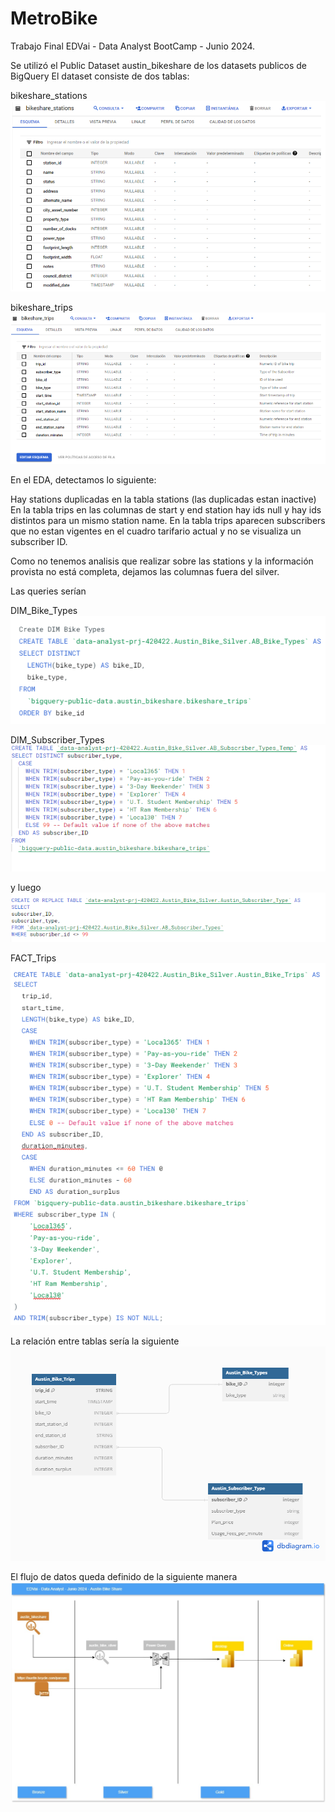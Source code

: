 # MetroBike
Trabajo Final EDVai - Data Analyst BootCamp - Junio 2024.

Se utilizó el Public Dataset austin_bikeshare de los datasets publicos de BigQuery
El dataset consiste de dos tablas:


bikeshare_stations
![alt text](https://github.com/silviogs86/MetroBike/blob/4ee25795f1318c61d51307bc89ca911d865d3721/Pictures/Bronze%20Bike%20Stations.png)

bikeshare_trips
![alt text](https://github.com/silviogs86/MetroBike/blob/4ee25795f1318c61d51307bc89ca911d865d3721/Pictures/Bronze%20bike%20trips.png)

En el EDA, detectamos lo siguiente:

Hay stations duplicadas en la tabla stations (las duplicadas estan inactive)
En la tabla trips en las columnas de start y end station hay ids null y hay ids distintos para un mismo station name.
En la tabla trips aparecen subscribers que no estan vigentes en el cuadro tarifario actual y no se visualiza un subscriber ID.


Como no tenemos analisis que realizar sobre las stations y la información provista no está completa, dejamos las columnas fuera del silver.

Las queries serían

DIM_Bike_Types
![alt text](https://github.com/silviogs86/MetroBike/blob/4ee25795f1318c61d51307bc89ca911d865d3721/Pictures/Query%20For%20Bike%20Types%20Table.png)

DIM_Subscriber_Types
![alt text](https://github.com/silviogs86/MetroBike/blob/4ee25795f1318c61d51307bc89ca911d865d3721/Pictures/1st%20part%20of%20Subscriber%20Type%20Query.png)

y luego
![alt text](https://github.com/silviogs86/MetroBike/blob/42cb5575b212552d03a77701bc0532265ae6f9f7/Pictures/Subscriber%20Type%20Query%20Pt.2.png)

FACT_Trips
![alt text](https://github.com/silviogs86/MetroBike/blob/4ee25795f1318c61d51307bc89ca911d865d3721/Pictures/Query%20For%20Trips%20Table.png)

La relación entre tablas sería la siguiente
![alt text](https://github.com/silviogs86/MetroBike/blob/42cb5575b212552d03a77701bc0532265ae6f9f7/Pictures/Austin-Bikes.png)

El flujo de datos queda definido de la siguiente manera
![alt text](https://github.com/silviogs86/MetroBike/blob/42cb5575b212552d03a77701bc0532265ae6f9f7/Pictures/Opciones%20de%20flujo.jpg)



